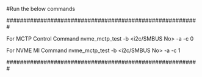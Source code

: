 #Run the below commands

#########################################################

For MCTP Control Command
nvme_mctp_test -b <i2c/SMBUS No> -a <Slave Addr> -c 0
  
For NVME MI Command
nvme_mctp_test -b <i2c/SMBUS No> -a <Slave Addr> -c 1
  
#########################################################
